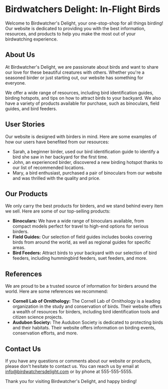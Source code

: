 <!--
Write me content for website with wallpaper which alt text is:

"A close-up of a bird in flight"

The name/title of the page should not be 1:1 copy of the alt text but rather a real content of the website which is using this wallpaper.

- Use markdown format
- Start with the heading
- The content should look like a real website
- Include real sections like references, contact, user stories, etc. use things relevant to the page purpose.
- Feel free to use structure like headings, bullets, numbering, blockquotes, paragraphs, horizontal lines, etc.
- You can use formatting like bold or _italic_
- You can include UTF-8 emojis
- Links should be only #hash anchors (and you can refer to the document itself)
- Do not include images
-->

<!--font:Poppins-->

# Birdwatchers Delight: In-Flight Birds

Welcome to Birdwatcher's Delight, your one-stop-shop for all things birding! Our website is dedicated to providing you with the best information, resources, and products to help you make the most out of your birdwatching experience.

## About Us

At Birdwatcher's Delight, we are passionate about birds and want to share our love for these beautiful creatures with others. Whether you're a seasoned birder or just starting out, our website has something for everyone.

We offer a wide range of resources, including bird identification guides, birding hotspots, and tips on how to attract birds to your backyard. We also have a variety of products available for purchase, such as binoculars, field guides, and bird feeders.

## User Stories

Our website is designed with birders in mind. Here are some examples of how our users have benefited from our resources:

-   Sarah, a beginner birder, used our bird identification guide to identify a bird she saw in her backyard for the first time.
-   John, an experienced birder, discovered a new birding hotspot thanks to our list of recommended locations.
-   Mary, a bird enthusiast, purchased a pair of binoculars from our website and was thrilled with the quality and price.

## Our Products

We only carry the best products for birders, and we stand behind every item we sell. Here are some of our top-selling products:

-   **Binoculars:** We have a wide range of binoculars available, from compact models perfect for travel to high-end options for serious birders.
-   **Field Guides:** Our selection of field guides includes books covering birds from around the world, as well as regional guides for specific areas.
-   **Bird Feeders:** Attract birds to your backyard with our selection of bird feeders, including hummingbird feeders, suet feeders, and more.

## References

We are proud to be a trusted source of information for birders around the world. Here are some references we recommend:

-   **Cornell Lab of Ornithology:** The Cornell Lab of Ornithology is a leading organization in the study and conservation of birds. Their website offers a wealth of resources for birders, including bird identification tools and citizen science projects.
-   **Audubon Society:** The Audubon Society is dedicated to protecting birds and their habitats. Their website offers information on birding events, conservation efforts, and more.

## Contact Us

If you have any questions or comments about our website or products, please don't hesitate to contact us. You can reach us by email at info@birdwatchersdelight.com or by phone at 555-555-5555.

Thank you for visiting Birdwatcher's Delight, and happy birding!
